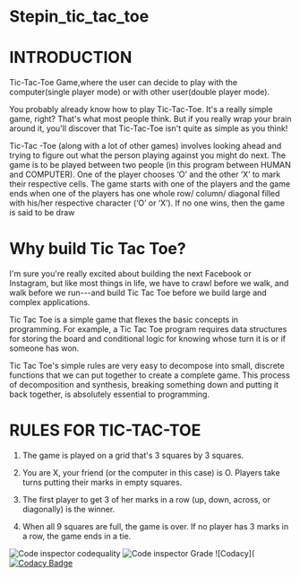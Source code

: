 # Stepin_tic_tac_toe

# INTRODUCTION
Tic-Tac-Toe Game,where the user can decide to play with the computer(single player mode) or with other user(double player mode).

You probably already know how to play Tic-Tac-Toe. It's a really simple game, right? That's what most people think. But if you really wrap your brain around it, you'll discover that Tic-Tac-Toe isn't quite as simple as you think!

Tic-Tac -Toe (along with a lot of other games) involves looking ahead and trying to figure out what the person playing against you might do next.
The game is to be played between two people (in this program between HUMAN and COMPUTER).
One of the player chooses ‘O’ and the other ‘X’ to mark their respective cells.
The game starts with one of the players and the game ends when one of the players has one whole row/ column/ diagonal filled with his/her respective character (‘O’ or ‘X’).
If no one wins, then the game is said to be draw

# Why build Tic Tac Toe?
I'm sure you're really excited about building the next Facebook or Instagram, but like most things in life, we have to crawl before we walk, and walk before we run---and build Tic Tac Toe before we build large and complex applications.

Tic Tac Toe is a simple game that flexes the basic concepts in programming. For example, a Tic Tac Toe program requires data structures for storing the board and conditional logic for knowing whose turn it is or if someone has won.

Tic Tac Toe's simple rules are very easy to decompose into small, discrete functions that we can put together to create a complete game. This process of decomposition and synthesis, breaking something down and putting it back together, is absolutely essential to programming.



# RULES FOR TIC-TAC-TOE

1. The game is played on a grid that's 3 squares by 3 squares.

2. You are X, your friend (or the computer in this case) is O. Players take turns putting their marks in empty squares.

3. The first player to get 3 of her marks in a row (up, down, across, or diagonally) is the winner.

4. When all 9 squares are full, the game is over. If no player has 3 marks in a row, the game ends in a tie.


![Code inspector codequality](https://www.code-inspector.com/project/27852/score/svg)
![Code inspector Grade](https://www.code-inspector.com/project/27852/status/svg)
![Codacy]([![Codacy Badge](https://app.codacy.com/project/badge/Grade/2a216dba0e4e40cfa0529e8db328cc76)](https://www.codacy.com/gh/ArchanaMeesala/Stepin_tic_tac_toe/dashboard?utm_source=github.com&amp;utm_medium=referral&amp;utm_content=ArchanaMeesala/Stepin_tic_tac_toe&amp;utm_campaign=Badge_Grade)
